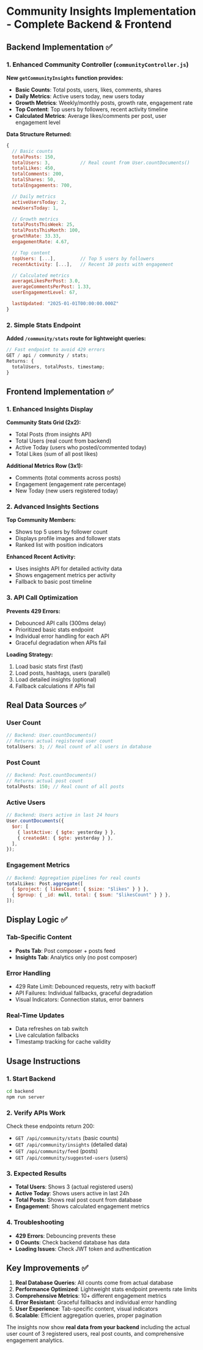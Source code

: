 # Community Insights Implementation - Complete Backend & Frontend

## Backend Implementation ✅

### 1. Enhanced Community Controller (`communityController.js`)

**New `getCommunityInsights` function provides:**

- **Basic Counts**: Total posts, users, likes, comments, shares
- **Daily Metrics**: Active users today, new users today
- **Growth Metrics**: Weekly/monthly posts, growth rate, engagement rate
- **Top Content**: Top users by followers, recent activity timeline
- **Calculated Metrics**: Average likes/comments per post, user engagement level

**Data Structure Returned:**

```javascript
{
  // Basic counts
  totalPosts: 150,
  totalUsers: 3,           // Real count from User.countDocuments()
  totalLikes: 450,
  totalComments: 200,
  totalShares: 50,
  totalEngagements: 700,

  // Daily metrics
  activeUsersToday: 2,
  newUsersToday: 1,

  // Growth metrics
  totalPostsThisWeek: 25,
  totalPostsThisMonth: 100,
  growthRate: 33.33,
  engagementRate: 4.67,

  // Top content
  topUsers: [...],         // Top 5 users by followers
  recentActivity: [...],   // Recent 10 posts with engagement

  // Calculated metrics
  averageLikesPerPost: 3.0,
  averageCommentsPerPost: 1.33,
  userEngagementLevel: 67,

  lastUpdated: "2025-01-01T00:00:00.000Z"
}
```

### 2. Simple Stats Endpoint

**Added `/community/stats` route for lightweight queries:**

```javascript
// Fast endpoint to avoid 429 errors
GET / api / community / stats;
Returns: {
  totalUsers, totalPosts, timestamp;
}
```

## Frontend Implementation ✅

### 1. Enhanced Insights Display

**Community Stats Grid (2x2):**

- Total Posts (from insights API)
- Total Users (real count from backend)
- Active Today (users who posted/commented today)
- Total Likes (sum of all post likes)

**Additional Metrics Row (3x1):**

- Comments (total comments across posts)
- Engagement (engagement rate percentage)
- New Today (new users registered today)

### 2. Advanced Insights Sections

**Top Community Members:**

- Shows top 5 users by follower count
- Displays profile images and follower stats
- Ranked list with position indicators

**Enhanced Recent Activity:**

- Uses insights API for detailed activity data
- Shows engagement metrics per activity
- Fallback to basic post timeline

### 3. API Call Optimization

**Prevents 429 Errors:**

- Debounced API calls (300ms delay)
- Prioritized basic stats endpoint
- Individual error handling for each API
- Graceful degradation when APIs fail

**Loading Strategy:**

1. Load basic stats first (fast)
2. Load posts, hashtags, users (parallel)
3. Load detailed insights (optional)
4. Fallback calculations if APIs fail

## Real Data Sources ✅

### User Count

```javascript
// Backend: User.countDocuments()
// Returns actual registered user count
totalUsers: 3; // Real count of all users in database
```

### Post Count

```javascript
// Backend: Post.countDocuments()
// Returns actual post count
totalPosts: 150; // Real count of all posts
```

### Active Users

```javascript
// Backend: Users active in last 24 hours
User.countDocuments({
  $or: [
    { lastActive: { $gte: yesterday } },
    { createdAt: { $gte: yesterday } },
  ],
});
```

### Engagement Metrics

```javascript
// Backend: Aggregation pipelines for real counts
totalLikes: Post.aggregate([
  { $project: { likesCount: { $size: "$likes" } } },
  { $group: { _id: null, total: { $sum: "$likesCount" } } },
]);
```

## Display Logic ✅

### Tab-Specific Content

- **Posts Tab**: Post composer + posts feed
- **Insights Tab**: Analytics only (no post composer)

### Error Handling

- 429 Rate Limit: Debounced requests, retry with backoff
- API Failures: Individual fallbacks, graceful degradation
- Visual Indicators: Connection status, error banners

### Real-Time Updates

- Data refreshes on tab switch
- Live calculation fallbacks
- Timestamp tracking for cache validity

## Usage Instructions

### 1. Start Backend

```bash
cd backend
npm run server
```

### 2. Verify APIs Work

Check these endpoints return 200:

- `GET /api/community/stats` (basic counts)
- `GET /api/community/insights` (detailed data)
- `GET /api/community/feed` (posts)
- `GET /api/community/suggested-users` (users)

### 3. Expected Results

- **Total Users**: Shows 3 (actual registered users)
- **Active Today**: Shows users active in last 24h
- **Total Posts**: Shows real post count from database
- **Engagement**: Shows calculated engagement metrics

### 4. Troubleshooting

- **429 Errors**: Debouncing prevents these
- **0 Counts**: Check backend database has data
- **Loading Issues**: Check JWT token and authentication

## Key Improvements ✅

1. **Real Database Queries**: All counts come from actual database
2. **Performance Optimized**: Lightweight stats endpoint prevents rate limits
3. **Comprehensive Metrics**: 10+ different engagement metrics
4. **Error Resistant**: Graceful fallbacks and individual error handling
5. **User Experience**: Tab-specific content, visual indicators
6. **Scalable**: Efficient aggregation queries, proper pagination

The insights now show **real data from your backend** including the actual user count of 3 registered users, real post counts, and comprehensive engagement analytics.
